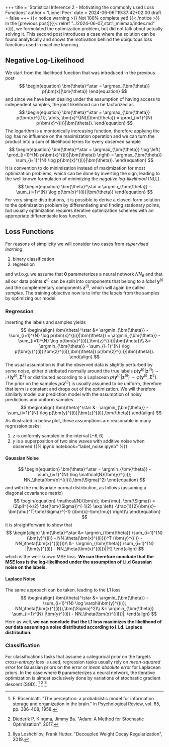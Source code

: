 +++
title = 'Statistical Inference 2 - Motivating the commonly used Loss Functions'
author = 'Lionel Peer'
date = 2024-06-06T19:37:42+02:00
draft = false
+++
{{< notice warning >}}
Not 100% complete yet!
{{< /notice >}}
In the [previous post]({{< relref "../2024-06-07_stat1_mlemap/index.md" >}}), we formulated the optimization problem, but did not talk about actually solving it. This second post introduces a case where the solution can be found analytically and shows the motivation behind the ubiquitous loss functions used in machine learning.

## Negative Log-Likelihood
We start from the likelihood function that was introduced in the previous post
$$
\begin{equation}
\bm{\theta}^\star = \argmax_{\bm{\theta}} p(\bm{x}|\bm{\theta})
\end{equation}
$$
and since we have been dealing under the assumption of having access to independent samples, the joint likelihood can be factorized as
$$
\begin{equation}
    \bm{\theta}^\star = \argmax_{\bm{\theta}} p(\bm{x}^{(1)}, \dots, \bm{x}^{(N)}|\bm{\theta}) = \prod_{i=1}^{N} p(\bm{x}^{(i)}|\bm{\theta}).
\end{equation}
$$
The logarithm is a montonically increasing function, therefore applying the $\log$ has no influence on the maximization operation and we can turn the product into a sum of likelihood terms for every observed sample
$$
\begin{equation}
    \bm{\theta}^\star = \argmax_{\bm{\theta}} \log \left( \prod_{i=1}^{N} p(\bm{x}^{(i)}|\bm{\theta}) \right) = \argmax_{\bm{\theta}} \sum_{i=1}^{N} \log p(\bm{x}^{(i)}|\bm{\theta}).
\end{equation}
$$
It is convention to do minimization instead of maximization for most optimization problems, which can be done by inverting the sign, leading to the well known formulation of minimizing the *negative log-likelihood* (NLL).
$$
\begin{equation}
    \bm{\theta}^\star = \argmin_{\bm{\theta}} - \sum_{i=1}^{N} \log p(\bm{x}^{(i)}|\bm{\theta})
\end{equation}
$$
For very simple distributions, it is possible to derive a closed-form solution to the optimization problem by differentiating and finding stationary points, but usually optimization requires iterative optimization schemes with an appropriate differentiable loss function. 

## Loss Functions
For reasons of simplicity we will consider two cases from *supervised learning*
1. binary classification
2. regression

and w.l.o.g. we assume that $\bm{\theta}$ parameterizes a neural network $NN_\theta$ and that all our data points $\bm{x}^{(i)}$ can be split into components that belong to a *label* $\bm{y}^{(i)}$ and the complementary components $\bm{z}^{(i)}$, which will again be called *samples*. The training objective now is to infer the labels from the samples by optimizing our model.

### Regression
Inserting the labels and samples yields
$$
\begin{align}
    \bm{\theta}^\star &= \argmin_{\bm{\theta}} - \sum_{i=1}^{N} \log p(\bm{x}^{(i)}|\bm{\theta}) = \argmin_{\bm{\theta}} - \sum_{i=1}^{N} \log p(\bm{y}^{(i)},\bm{z}^{(i)}|\bm{\theta})\\
    &= \argmin_{\bm{\theta}} - \sum_{i=1}^{N} \log p(\bm{y}^{(i)}|\bm{z}^{(i)},\bm{\theta}) p(\bm{z}^{(i)}|\bm{\theta}).
\end{align}
$$
The usual assumption is that the observed data is slightly perturbed by some noise, either distributed normally around the true labels $p(\bm{y}^{(i)}|\bm{z}^{(i)}) \sim \mathcal{N}(\bm{y}^{(i)}, \bm{\Sigma}^2)$ or distributed according to a Laplacean $p(\bm{y}^{(i)}|\bm{z}^{(i)}) \sim \varphi (\bm{y}^{(i)}, \bm{\Sigma}^2)$. The prior on the samples $p(\bm{z}^{(i)})$ is usually assumed to be uniform, therefore that term is constant and drops out of the optimization. We will therefore similarly model our prediction model with the assumption of noisy predictions and uniform samples.
$$
\begin{align}
\bm{\theta}^\star &= \argmin_{\bm{\theta}} - \sum_{i=1}^{N} \log p(\bm{y}^{(i)}|\bm{z}^{(i)},\bm{\theta})
\end{align}
$$
As illustrated in below plot, these assumptions are reasonable in many regression tasks:
1. $z$ is uniformly sampled in the interval $[-6,6]$
2. $y$ is a superposition of two sine waves with additive noise when observed
{{% ipynb notebook="label_noise.ipynb" %}}
#### Gaussian Noise
$$
\begin{equation}
\bm{\theta}^\star = \argmin_{\bm{\theta}} - \sum_{i=1}^{N} \log \mathcal{N}(\bm{y}^{(i)}; NN_\theta(\bm{x}^{(i)}),\bm{\Sigma}^2)
\end{equation}
$$
and with the multivariate normal distribution, as follows (assuming a diagonal covariance matrix)
$$
\begin{equation}
\mathcal{N}(\bm{x}; \bm{\mu}, \bm{\Sigma}) = (2\pi)^{-k/2} \det(\bm{\Sigma})^{-1/2} \exp \left( -\frac{1}{2}(\bm{x}-\bm{\mu}^T)\bm{\Sigma}^{-1} (\bm{x}-\bm{\mu}) \right)\\
\end{equation}
$$
it is straightforward to show that
$$
\begin{align}
\bm{\theta}^\star &= \argmin_{\bm{\theta}} \sum_{i=1}^{N} (\bm{y}^{(i)} - NN_\theta(\bm{x}^{(i)}))^T (\bm{y}^{(i)} - NN_\theta(\bm{x}^{(i)}))\\
&= \argmin_{\bm{\theta}} \sum_{i=1}^{N} ||\bm{y}^{(i)} - NN_\theta(\bm{x}^{(i)})||^2
\end{align}
$$
which is the well-known MSE loss. **We can therefore conclude that the MSE loss is the log-likelihood under the assumption of i.i.d Gaussian noise on the labels.**
#### Laplace Noise
The same approach can be taken, leading to the L1 loss
$$
\begin{align}
\bm{\theta}^\star &= \argmin_{\bm{\theta}} - \sum_{i=1}^{N} \log \varphi(\bm{y}^{(i)}; NN_\theta(\bm{x}^{(i)}),\bm{\Sigma}^2)\\
&= \argmin_{\bm{\theta}} \sum_{i=1}^{N} |\bm{y}^{(i)} - NN_\theta(\bm{x}^{(i)})|.
\end{align}
$$
Here as well, **we can conclude that the L1 loss maximizes the likelihood of our data assuming a noise distributed according to i.i.d. Laplace distribution.**
### Classification

For classifications tasks that assume a categorical prior on the targets *cross-entropy loss* is used, regression tasks usually rely on *mean-squared error* for Gaussian priors on the error or *mean absolute error* for Laplacean priors. In the case where $\bm{\theta}$ parameterizes a neural network, the iterative optimization is almost exclusively done by variations of stochastic gradient descent (SGD). [^2] [^3] [^4]

[^2]: F. Rosenblatt. "The perceptron: a probabilistic model for information storage and organization in the brain." in Psychological Review, vol. 65, pp. 386-408, 1958.
[^3]: Diederik P. Kingma, Jimmy Ba. "Adam: A Method for Stochastic Optimization", 2017.
[^4]: Ilya Loshchilov, Frank Hutter. "Decoupled Weight Decay Regularization", 2019.